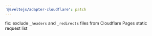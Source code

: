 ```yaml
---
'@sveltejs/adapter-cloudflare': patch
---
```


fix: exclude `_headers` and `_redirects` files from Cloudflare Pages static request list
